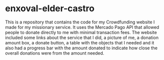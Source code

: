 # enxoval-elder-castro
This is a repository that contains the code for my Crowdfunding website I made for my missionary service. It uses the Mercado Pago API that allowed people to donate directly to me with minimal transaction fees. The website included some links about the service that I did, a picture of me, a donation amount box, a donate button, a table with the objects that I needed and it also had a progress bar with the amount donated to indicate how close the overall donations were from the amount needed.
